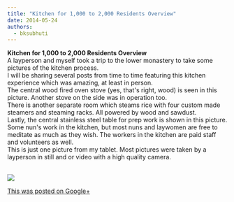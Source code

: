 ```yaml
---
title: "Kitchen for 1,000 to 2,000 Residents Overview"
date: 2014-05-24
authors: 
  - bksubhuti
---
```


**Kitchen for 1,000 to 2,000 Residents Overview**  
A layperson and myself took a trip to the lower monastery to take some pictures of the kitchen process.  
I will be sharing several posts from time to time featuring this kitchen experience which was amazing, at least in person.  
The central wood fired oven stove (yes, that's right, wood) is seen in this picture. Another stove on the side was in operation too.  
There is another separate room which steams rice with four custom made steamers and steaming racks. All powered by wood and sawdust.  
Lastly, the central stainless steel table for prep work is shown in this picture.  
Some nun's work in the kitchen, but most nuns and laywomen are free to meditate as much as they wish. The workers in the kitchen are paid staff and volunteers as well.  
This is just one picture from my tablet. Most pictures were taken by a layperson in still and or video with a high quality camera.  
﻿

![](https://lh6.googleusercontent.com/-pmFWZfd4ewM/U4EyDQtHieI/AAAAAAAAJO4/WbrWPtmKrZY/w506-h750/14%2B-%2B1)

[This was posted on Google+](https://plus.google.com/+BhikkhuSubhuti/posts/QnhmaewCuW2)